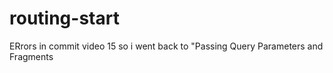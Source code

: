 # routing-start
 
ERrors in commit video 15 so i went back to "Passing Query Parameters and Fragments 
